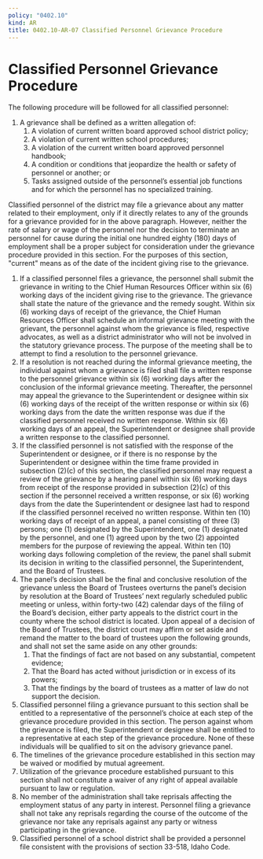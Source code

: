 ```yaml
---
policy: "0402.10"
kind: AR
title: 0402.10-AR-07 Classified Personnel Grievance Procedure
---
```


# Classified Personnel Grievance Procedure

The following procedure will be followed for all classified personnel:

1. A grievance shall be defined as a written allegation of:
    1. A violation of current written board approved school district policy;
    1. A violation of current written school procedures;
    1. A violation of the current written board approved personnel handbook;
    1. A condition or conditions that jeopardize the health or safety of personnel or another; or
    1. Tasks assigned outside of the personnel’s essential job functions and for which the personnel has no specialized training.

Classified personnel of the district may file a grievance about any matter related to their employment, only if it directly relates to any of the grounds for a grievance provided for in the above paragraph. However, neither the rate of salary or wage of the personnel nor the decision to terminate an personnel for cause during the initial one hundred eighty (180) days of employment shall be a proper subject for consideration under the grievance procedure provided in this section. For the purposes of this section, "current" means as of the date of the incident giving rise to the grievance.

1. If a classified personnel files a grievance, the personnel shall submit the grievance in writing to the Chief Human Resources Officer within six (6) working days of the incident giving rise to the grievance. The grievance shall state the nature of the grievance and the remedy sought. Within six (6) working days of receipt of the grievance, the Chief Human Resources Officer shall schedule an informal grievance meeting with the grievant, the personnel against whom the grievance is filed, respective advocates, as well as a district administrator who will not be involved in the statutory grievance process. The purpose of the meeting shall be to attempt to find a resolution to the personnel grievance.
1. If a resolution is not reached during the informal grievance meeting, the individual against whom a grievance is filed shall file a written response to the personnel grievance within six (6) working days after the conclusion of the informal grievance meeting. Thereafter, the personnel may appeal the grievance to the Superintendent or designee within six (6) working days of the receipt of the written response or within six (6) working days from the date the written response was due if the classified personnel received no written response. Within six (6) working days of an appeal, the Superintendent or designee shall provide a written response to the classified personnel.
1. If the classified personnel is not satisfied with the response of the Superintendent or designee, or if there is no response by the Superintendent or designee within the time frame provided in subsection (2)(c) of this section, the classified personnel may request a review of the grievance by a hearing panel within six (6) working days from receipt of the response provided in subsection (2)(c) of this section if the personnel received a written response, or six (6) working days from the date the Superintendent or designee last had to respond if the classified personnel received no written response. Within ten (10) working days of receipt of an appeal, a panel consisting of three (3) persons; one (1) designated by the Superintendent, one (1) designated by the personnel, and one (1) agreed upon by the two (2) appointed members for the purpose of reviewing the appeal. Within ten (10) working days following completion of the review, the panel shall submit its decision in writing to the classified personnel, the Superintendent, and the Board of Trustees.
1. The panel’s decision shall be the final and conclusive resolution of the grievance unless the Board of Trustees overturns the panel’s decision by resolution at the Board of Trustees’ next regularly scheduled public meeting or unless, within forty-two (42) calendar days of the filing of the Board’s decision, either party appeals to the district court in the county where the school district is located. Upon appeal of a decision of the Board of Trustees, the district court may affirm or set aside and remand the matter to the board of trustees upon the following grounds, and shall not set the same aside on any other grounds:
    1. That the findings of fact are not based on any substantial, competent evidence;
    1. That the Board has acted without jurisdiction or in excess of its powers;
    1. That the findings by the board of trustees as a matter of law do not support the decision.
1. Classified personnel filing a grievance pursuant to this section shall be entitled to a representative of the personnel’s choice at each step of the grievance procedure provided in this section. The person against whom the grievance is filed, the Superintendent or designee shall be entitled to a representative at each step of the grievance procedure. None of these individuals will be qualified to sit on the advisory grievance panel.
1. The timelines of the grievance procedure established in this section may be waived or modified by mutual agreement.
1. Utilization of the grievance procedure established pursuant to this section shall not constitute a waiver of any right of appeal available pursuant to law or regulation.
1. No member of the administration shall take reprisals affecting the employment status of any party in interest. Personnel filing a grievance shall not take any reprisals regarding the course of the outcome of the grievance nor take any reprisals against any party or witness participating in the grievance.
1. Classified personnel of a school district shall be provided a personnel file consistent with the provisions of section 33-518, Idaho Code.